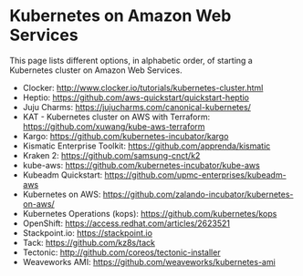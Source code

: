 Kubernetes on Amazon Web Services
====

This page lists different options, in alphabetic order, of starting a Kubernetes cluster on Amazon Web Services.

* Clocker: http://www.clocker.io/tutorials/kubernetes-cluster.html
* Heptio: https://github.com/aws-quickstart/quickstart-heptio 
* Juju Charms: https://jujucharms.com/canonical-kubernetes/
* KAT - Kubernetes cluster on AWS with Terraform: https://github.com/xuwang/kube-aws-terraform
* Kargo: https://github.com/kubernetes-incubator/kargo
* Kismatic Enterprise Toolkit: https://github.com/apprenda/kismatic
* Kraken 2: https://github.com/samsung-cnct/k2
* kube-aws: https://github.com/kubernetes-incubator/kube-aws
* Kubeadm Quickstart: https://github.com/upmc-enterprises/kubeadm-aws
* Kubernetes on AWS: https://github.com/zalando-incubator/kubernetes-on-aws/
* Kubernetes Operations (kops): https://github.com/kubernetes/kops
* OpenShift: https://access.redhat.com/articles/2623521
* Stackpoint.io: https://stackpoint.io
* Tack: https://github.com/kz8s/tack
* Tectonic: http://github.com/coreos/tectonic-installer
* Weaveworks AMI: https://github.com/weaveworks/kubernetes-ami
